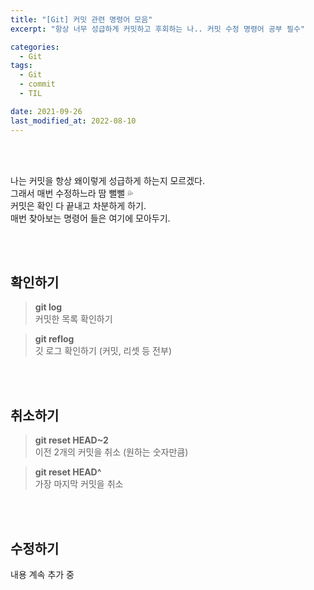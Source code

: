```yaml
---
title: "[Git] 커밋 관련 명령어 모음"
excerpt: "항상 너무 성급하게 커밋하고 후회하는 나.. 커밋 수정 명령어 공부 필수"

categories:
  - Git
tags:
  - Git
  - commit
  - TIL

date: 2021-09-26
last_modified_at: 2022-08-10
---
```


<br>
<br>

나는 커밋을 항상 왜이렇게 성급하게 하는지 모르겠다. <br>
그래서 매번 수정하느라 땀 뻘뻘 💦 <br>
커밋은 확인 다 끝내고 차분하게 하기.<br>
매번 찾아보는 명령어 들은 여기에 모아두기.

<br>
<br>

## 확인하기

> **git log**<br>
> 커밋한 목록 확인하기

> **git reflog**<br>
> 깃 로그 확인하기 (커밋, 리셋 등 전부)

<br>
<br>

## 취소하기

> **git reset HEAD~2**<br>
> 이전 2개의 커밋을 취소 (원하는 숫자만큼)

> **git reset HEAD^**<br>
> 가장 마지막 커밋을 취소

<br>
<br>

## 수정하기

내용 계속 추가 중
